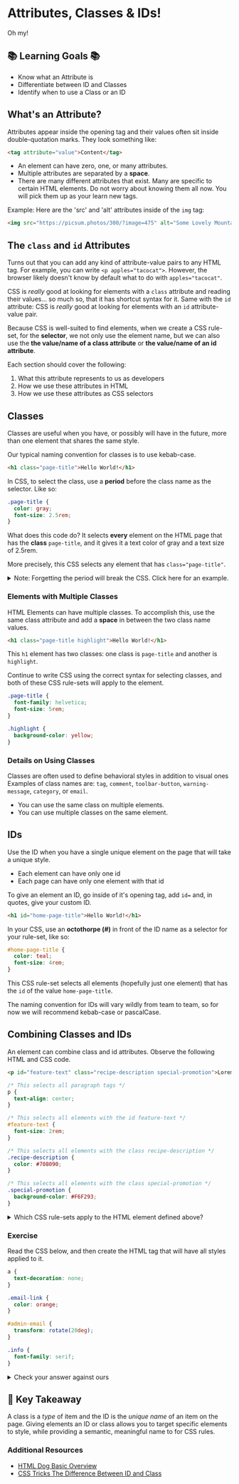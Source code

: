 # Attributes, Classes & IDs!

Oh my!

## 📚 Learning Goals 📚

- Know what an Attribute is
- Differentiate between ID and Classes
- Identify when to use a Class or an ID

## What's an Attribute?

Attributes appear inside the opening tag and their values often sit inside double-quotation marks. They look something like:

```html
<tag attribute="value">Content</tag>
```

- An element can have zero, one, or many attributes.
- Multiple attributes are separated by a **space**.
- There are many different attributes that exist. Many are specific to certain HTML elements. Do not worry about knowing them all now. You will pick them up as your learn new tags.

Example: Here are the 'src' and 'alt' attributes inside of the `img` tag:

```html
<img src="https://picsum.photos/300/?image=475" alt="Some Lovely Mountains">
```

## The `class` and `id` Attributes

Turns out that you can add any kind of attribute-value pairs to any HTML tag. For example, you can write `<p apples="tacocat">`. However, the browser likely doesn't know by default what to do with `apples="tacocat"`.

CSS is _really_ good at looking for elements with a `class` attribute and reading their values... so much so, that it has shortcut syntax for it. Same with the `id` attribute: CSS is _really_ good at looking for elements with an `id` attribute-value pair.

Because CSS is well-suited to find elements, when we create a CSS rule-set, for the **selector**, we not only use the element name, but we can also use the **the value/name of a class attribute** or **the value/name of an id attribute**.

Each section should cover the following:

1. What this attribute represents to us as developers
1. How we use these attributes in HTML
1. How we use these attributes as CSS selectors

## Classes

Classes are useful when you have, or possibly will have in the future, more than one element that shares the same style.

Our typical naming convention for classes is to use kebab-case.

```html
<h1 class="page-title">Hello World!</h1>
```

In CSS, to select the class, use a **period** before the class name as the selector. Like so:

```css
.page-title {
  color: gray;
  font-size: 2.5rem;
}
```

What does this code do? It selects **every** element on the HTML page that has the **class** `page-title`, and it gives it a text color of gray and a text size of 2.5rem.

More precisely, this CSS selects any element that has `class="page-title"`.

<details>
  <summary>
    Note: Forgetting the period will break the CSS. Click here for an example.
  </summary>

  Read this CSS and determine what this does:

  ```css
  page-title {
    color: gray;
    font-size: 2.5rem;
  }
  ```

  It selects **every** element on the HTML page that **is a `<page-title>` element**, and it gives it a text color of gray and a text size of 2.5rem. If you didn't know, the `<page-title>` element doesn't exist... so it's likely that this CSS rule-set does nothing.

</details>

### Elements with Multiple Classes

HTML Elements can have multiple classes. To accomplish this, use the same class attribute and add a **space** in between the two class name values.

```html
<h1 class="page-title highlight">Hello World!</h1>
```

This `h1` element has two classes: one class is `page-title` and another is `highlight`.

Continue to write CSS using the correct syntax for selecting classes, and both of these CSS rule-sets will apply to the element.

```css
.page-title {
  font-family: helvetica;
  font-size: 5rem;
}

.highlight {
  background-color: yellow;
}
```

### Details on Using Classes

Classes are often used to define behavioral styles in addition to visual ones Examples of class names are: `tag`, `comment`, `toolbar-button`, `warning-message`, `category`, or `email`.

- You can use the same class on multiple elements.
- You can use multiple classes on the same element.

## IDs

Use the ID when you have a single unique element on the page that will take a unique style.

- Each element can have only one id
- Each page can have only one element with that id

To give an element an ID, go inside of it's opening tag, add `id=` and, in quotes, give your custom ID.

```html
<h1 id="home-page-title">Hello World!</h1>
```

In your CSS, use an **octothorpe (#)** in front of the ID name as a selector for your rule-set, like so:

```css
#home-page-title {
  color: teal;
  font-size: 4rem;
}
```

This CSS rule-set selects all elements (hopefully just one element) that has the `id` of the value `home-page-title`.

The naming convention for IDs will vary wildly from team to team, so for now we will recommend kebab-case or pascalCase.

## Combining Classes and IDs

An element can combine class and id attributes. Observe the following HTML and CSS code.

```html
<p id="feature-text" class="recipe-description special-promotion">Lorem ipsum ...</p>
```

```css
/* This selects all paragraph tags */
p {
  text-align: center;
}

/* This selects all elements with the id feature-text */
#feature-text {
  font-size: 2rem;
}

/* This selects all elements with the class recipe-description */
.recipe-description {
  color: #708090;
}

/* This selects all elements with the class special-promotion */
.special-promotion {
  background-color: #F6F293;
}
```

<details>
  <summary>
    Which CSS rule-sets apply to the HTML element defined above?
  </summary>

  All of them!
</details>

### Exercise

Read the CSS below, and then create the HTML tag that will have all styles applied to it.

```css
a {
  text-decoration: none;
}

.email-link {
  color: orange;
}

#admin-email {
  transform: rotate(20deg);
}

.info {
  font-family: serif;
}
```

<details>
  <summary>
    Check your answer against ours
  </summary>

  Your HTML may look like this (and might not include the `href` attribute or the "Some Link Text").

  The order of attributes does not matter.

  In this case, the order of classes does not matter.

  `<a id="admin-email" class="email-link info" href="mailto:admin@whoknows.com">Some Link Text</a>`
  
</details>

## 🔑 Key Takeaway

A class is a _type_ of item and the ID is the _unique name_ of an item on the page. Giving elements an ID or class allows you to target specific elements to style, while providing a semantic, meaningful name to for CSS rules.

### Additional Resources

- [HTML Dog Basic Overview](http://www.htmldog.com/guides/css/intermediate/classid/)
- [CSS Tricks The Difference Between ID and Class](https://css-tricks.com/the-difference-between-id-and-class/)
